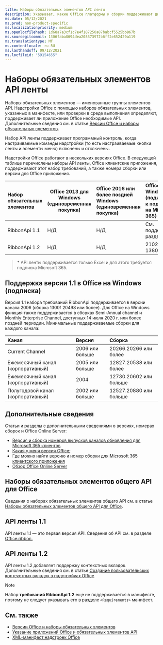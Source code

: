```yaml
---
title: Наборы обязательных элементов API ленты
description: Указывает, какие Office платформы и сборки поддерживают динамические API ленты.
ms.date: 05/12/2021
ms.prod: non-product-specific
ms.localizationpriority: medium
ms.openlocfilehash: 1d68a7a3cf1c7e4f187250a87babcf5525bb867b
ms.sourcegitcommit: 1306faba8694dea203373972b6ff2e852429a119
ms.translationtype: MT
ms.contentlocale: ru-RU
ms.lasthandoff: 09/12/2021
ms.locfileid: "59154655"
---
```

# <a name="ribbon-api-requirement-sets"></a>Наборы обязательных элементов API ленты

Наборы обязательных элементов — именованные группы элементов API. Надстройки Office с помощью наборов обязательных элементов, указанных в манифесте, или проверки в среде выполнения определяют, поддерживает ли приложение Office необходимые API. Дополнительные сведения см. в статье [Версии Office и наборы обязательных элементов](../../develop/office-versions-and-requirement-sets.md).

Набор API ленты поддерживает программный контроль, когда настраиваемые команды надстройки (то есть настраиваемые кнопки ленты и элементы меню) включены и отключены.

Надстройки Office работают в нескольких версиях Office. В следующей таблице перечислены наборы API ленты, Office клиентские приложения, поддерживают этот набор требований, а также номера сборки или версии для Office приложения.

|  Набор обязательных элементов  | Office 2013 для Windows<br>(единовременная покупка) | Office 2016 или более поздней Windows<br>(единовременная покупка)   | Office для Windows\*<br>(подключено к подписке на Microsoft 365) |  Office для iPad<br>(подключено к подписке на Microsoft 365)  |  Office для Mac\*<br>(подключено к подписке на Microsoft 365)  | Office в Интернете\*  |  Office Online Server  |
|:-----|-----|:-----|:-----|:-----|:-----|:-----|:-----|
| RibbonApi 1.1  | Н/Д | Н/Д | См. поддержку<br>раздел ниже | Н/Д | 16.38 | Ноябрь 2020 г. | Н/Д|
| RibbonApi 1.2  | Н/Д | Н/Д | 2102 (сборка 13801.20294) | Н/Д | скоро | Май 2021 г. | Н/Д|

> **&#42;** API ленты поддерживается только Excel и для этого требуется подписка Microsoft 365.

## <a name="support-for-version-11-on-office-on-windows-subscription"></a>Поддержка версии 1.1 в Office на Windows (подписка)

Версия 1.1 набора требований RibbonApi поддерживается в версии канала 2006 (сборка 13001.20498 или более). Для Office на Windows функция также поддерживается в сборках Semi-Annual channel и Monthly Enterprise Channel, доступных 14 июля 2020 г. или более поздней периодии. Минимальные поддерживаемые сборки для каждого канала:  

|Канал | Версия | Сборка|
|:-----|:-----|:-----|
|Current Channel | 2006 или больше | 20266.20266 или более|
|Ежемесячный канал (корпоративный) | 2005 или больше | 12827.20538 или более|
|Ежемесячный канал (корпоративный) | 2004 | 12730.20602 или больше|
|Полугодовой канал (корпоративный) | 2002 или больше | 12527.20880 или больше|

## <a name="more-information"></a>Дополнительные сведения

Статьи и разделы с дополнительными сведениями о версиях, номерах сборок и Office Online Server:

- [Версия и сборка номеров выпусков каналов обновления для Microsoft 365 клиентов](/officeupdates/update-history-microsoft365-apps-by-date)
- [Какая у меня версия Office](https://support.microsoft.com/office/932788b8-a3ce-44bf-bb09-e334518b8b19);
- [Где можно найти версию и номер сборки для Microsoft 365 клиентского приложения](/officeupdates/update-history-microsoft365-apps-by-date)
- [Обзор Office Online Server](/officeonlineserver/office-online-server-overview)

## <a name="office-common-api-requirement-sets"></a>Наборы обязательных элементов общего API для Office

Сведения о наборах обязательных элементов общего API см. в статье [Наборы обязательных элементов общего API для Office](office-add-in-requirement-sets.md).

## <a name="ribbon-api-11"></a>API ленты 1.1

API ленты 1.1 — это первая версия API. Сведения об API см. в разделе [Office.ribbon.](/javascript/api/office/office.ribbon)

## <a name="ribbon-api-12"></a>API ленты 1.2

API ленты 1.2 добавляет поддержку контекстных вкладок. Дополнительные сведения см. в статье [Создание пользовательских контекстных вкладок в надстройках Office](../../design/contextual-tabs.md).

> [!NOTE]
> Набор **требований RibbonApi 1.2** еще не поддерживается в манифесте, поэтому не следует указывать его в разделе `<Requirements>` манифест.

## <a name="see-also"></a>См. также

- [Версии Office и наборы обязательных элементов](../../develop/office-versions-and-requirement-sets.md)
- [Указание приложений Office и обязательных элементов API](../../develop/specify-office-hosts-and-api-requirements.md)
- [XML-манифест надстроек Office](../../develop/add-in-manifests.md)
